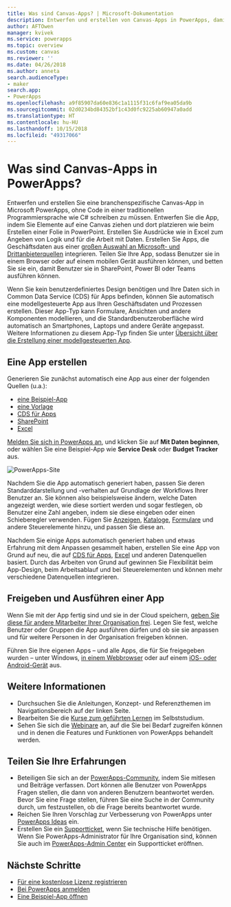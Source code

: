 ```yaml
---
title: Was sind Canvas-Apps? | Microsoft-Dokumentation
description: Entwerfen und erstellen von Canvas-Apps in PowerApps, damit Benutzer Branchendaten in einem Browser oder auf ihren mobilen Geräten verwalten können
author: AFTOwen
manager: kvivek
ms.service: powerapps
ms.topic: overview
ms.custom: canvas
ms.reviewer: ''
ms.date: 04/26/2018
ms.author: anneta
search.audienceType:
- maker
search.app:
- PowerApps
ms.openlocfilehash: a9f85907da60e836c1a1115f31c6faf9ea05da9b
ms.sourcegitcommit: 02d0234bd84352bf1c43d0fc9225ab60947a0add
ms.translationtype: HT
ms.contentlocale: hu-HU
ms.lasthandoff: 10/15/2018
ms.locfileid: "49317066"
---
```

# <a name="what-are-canvas-apps-in-powerapps"></a>Was sind Canvas-Apps in PowerApps?
Entwerfen und erstellen Sie eine branchenspezifische Canvas-App in Microsoft PowerApps, ohne Code in einer traditionellen Programmiersprache wie C# schreiben zu müssen. Entwerfen Sie die App, indem Sie Elemente auf eine Canvas ziehen und dort platzieren wie beim Erstellen einer Folie in PowerPoint. Erstellen Sie Ausdrücke wie in Excel zum Angeben von Logik und für die Arbeit mit Daten. Erstellen Sie Apps, die Geschäftsdaten aus einer [großen Auswahl an Microsoft- und Drittanbieterquellen](connections-list.md) integrieren. Teilen Sie Ihre App, sodass Benutzer sie in einem Browser oder auf einem mobilen Gerät ausführen können, und betten Sie sie ein, damit Benutzer sie in SharePoint, Power BI oder Teams ausführen können.

Wenn Sie kein benutzerdefiniertes Design benötigen und Ihre Daten sich in Common Data Service (CDS) für Apps befinden, können Sie automatisch eine modellgesteuerte App aus Ihren Geschäftsdaten und Prozessen erstellen. Dieser App-Typ kann Formulare, Ansichten und andere Komponenten modellieren, und die Standardbenutzeroberfläche wird automatisch an Smartphones, Laptops und andere Geräte angepasst. Weitere Informationen zu diesem App-Typ finden Sie unter [Übersicht über die Erstellung einer modellgesteuerten App](../model-driven-apps/model-driven-app-overview.md).

## <a name="build-an-app"></a>Eine App erstellen
Generieren Sie zunächst automatisch eine App aus einer der folgenden Quellen (u.a.):
- [eine Beispiel-App](open-and-run-a-sample-app.md)
- [eine Vorlage](get-started-test-drive.md)
- [CDS für Apps](data-platform-create-app.md)
- [SharePoint](app-from-sharepoint.md)
- [Excel](get-started-create-from-data.md)

[Melden Sie sich in PowerApps an](https://web.powerapps.com?utm_source=padocs&utm_medium=linkinadoc&utm_campaign=referralsfromdoc), und klicken Sie auf **Mit Daten beginnen**, oder wählen Sie eine Beispiel-App wie **Service Desk** oder **Budget Tracker** aus.

![PowerApps-Site](./media/getting-started/create-page-samples.png)

Nachdem Sie die App automatisch generiert haben, passen Sie deren Standarddarstellung und -verhalten auf Grundlage der Workflows Ihrer Benutzer an. Sie können also beispielsweise ändern, welche Daten angezeigt werden, wie diese sortiert werden und sogar festlegen, ob Benutzer eine Zahl angeben, indem sie diese eingeben oder einen Schieberegler verwenden. Fügen Sie [Anzeigen](add-screen-context-variables.md), [Kataloge](customize-layout-sharepoint.md), [Formulare](customize-forms-sharepoint.md) und andere Steuerelemente hinzu, und passen Sie diese an.

Nachdem Sie einige Apps automatisch generiert haben und etwas Erfahrung mit dem Anpassen gesammelt haben, erstellen Sie eine App von Grund auf neu, die auf [CDS für Apps](data-platform-create-app-scratch.md), [Excel](get-started-create-from-blank.md) und anderen Datenquellen basiert. Durch das Arbeiten von Grund auf gewinnen Sie Flexibilität beim App-Design, beim Arbeitsablauf und bei Steuerelementen und können mehr verschiedene Datenquellen integrieren.

## <a name="share-and-run-an-app"></a>Freigeben und Ausführen einer App
Wenn Sie mit der App fertig sind und sie in der Cloud speichern, [geben Sie diese für andere Mitarbeiter Ihrer Organisation frei](share-app.md). Legen Sie fest, welche Benutzer oder Gruppen die App ausführen dürfen und ob sie sie anpassen und für weitere Personen in der Organisation freigeben können.

Führen Sie Ihre eigenen Apps – und alle Apps, die für Sie freigegeben wurden – unter Windows, [in einem Webbrowser](../../user/run-app-browser.md) oder auf einem [iOS- oder Android-Gerät](../../user/run-app-client.md) aus.

## <a name="learn-more"></a>Weitere Informationen
* Durchsuchen Sie die Anleitungen, Konzept- und Referenzthemen im Navigationsbereich auf der linken Seite.
* Bearbeiten Sie die [Kurse zum geführten Lernen](https://docs.microsoft.com/powerapps/guided-learning/) im Selbststudium.
* Sehen Sie sich die [Webinare](webinars-listing.md) an, auf die Sie bei Bedarf zugreifen können und in denen die Features und Funktionen von PowerApps behandelt werden.

## <a name="share-your-experience"></a>Teilen Sie Ihre Erfahrungen
* Beteiligen Sie sich an der [PowerApps-Community](https://aka.ms/powerapps-community), indem Sie mitlesen und Beiträge verfassen. Dort können alle Benutzer von PowerApps Fragen stellen, die dann von anderen Benutzern beantwortet werden. Bevor Sie eine Frage stellen, führen Sie eine Suche in der Community durch, um festzustellen, ob die Frage bereits beantwortet wurde.
* Reichen Sie Ihren Vorschlag zur Verbesserung von PowerApps unter [PowerApps Ideas](https://powerusers.microsoft.com/t5/PowerApps-Ideas/idb-p/PowerAppsIdeas) ein.
* Erstellen Sie ein [Supportticket](https://powerapps.microsoft.com/support/pro/), wenn Sie technische Hilfe benötigen. Wenn Sie PowerApps-Administrator für Ihre Organisation sind, können Sie auch im [PowerApps-Admin Center](https://portal.office.com/Support/Support.aspx) ein Supportticket eröffnen.

## <a name="next-steps"></a>Nächste Schritte
- [Für eine kostenlose Lizenz registrieren](../signup-for-powerapps.md)
- [Bei PowerApps anmelden](https://web.powerapps.com?utm_source=padocs&utm_medium=linkinadoc&utm_campaign=referralsfromdoc)
- [Eine Beispiel-App öffnen](open-and-run-a-sample-app.md)

